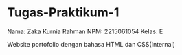 # Tugas-Praktikum-1

Nama: Zaka Kurnia Rahman
NPM: 2215061054
Kelas: E

Website portofolio dengan bahasa HTML dan CSS(Internal)
